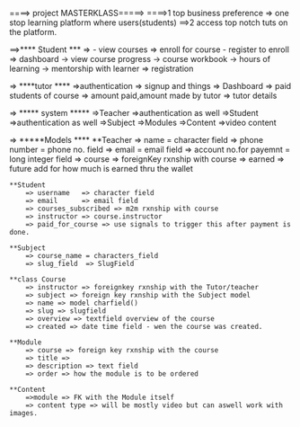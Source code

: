 
====> project MASTERKLASS=====>
====>1 top business preference => one stop learning platform where users(students)
==>2 access top notch tuts on the platform.

==>**** Student ***
=> - view courses
=> enroll for course - register to enroll
=> dashboard 
        -> view course progress
        -> course workbook
        -> hours of learning
        -> mentorship with learner
=> registration

=> ****tutor ****
    =>authentication => signup and things
    => Dashboard
        => paid students of course
        => amount paid,amount made by tutor
        => tutor details

=> ***** system *****
    =>Teacher 
        =>authentication as well 
    =>Student 
        =>authentication as well
    =>Subject
        =>Modules
            =>Content
                =>video content

=> *****Models ****
    **Teacher
        => name          = character field
        => phone number  = phone no. field
        => email         = email field
        => account no.for payemnt = long integer field
        => course        => foreignKey rxnship with course
        => earned => future add for how much is earned thru the wallet
    
    **Student
        => username   => character field
        => email      => email field
        => courses_subscribed => m2m rxnship with course
        => instructor => course.instructor
        => paid_for_course => use signals to trigger this after payment is done.

    **Subject
        => course_name = characters_field
        => slug_field  => SlugField
    
    **class Course
        => instructor => foreignkey rxnship with the Tutor/teacher
        => subject => foreign key rxnship with the Subject model
        => name => model charfield()
        => slug => slugfield
        => overview => textfield overview of the course
        => created => date time field - wen the course was created.

    **Module
        => course => foreign key rxnship with the course
        => title => 
        => description => text field
        => order => how the module is to be ordered
    
    **Content
        =>module => FK with the Module itself
        => content type => will be mostly video but can aswell work with images.


    

